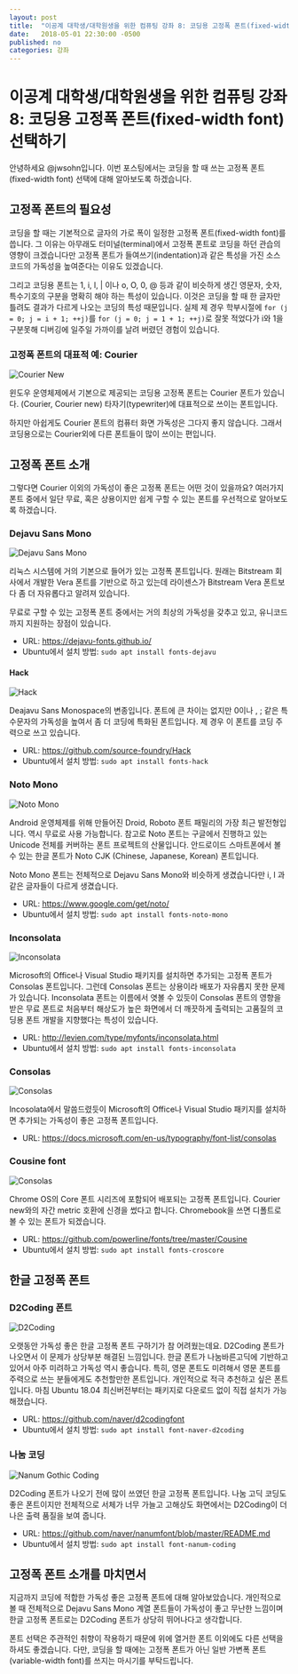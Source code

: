 ```yaml
---
layout: post
title:  "이공계 대학생/대학원생을 위한 컴퓨팅 강좌 8: 코딩용 고정폭 폰트(fixed-width font) 선택하기"
date:   2018-05-01 22:30:00 -0500
published: no
categories: 강좌
---
```


# 이공계 대학생/대학원생을 위한 컴퓨팅 강좌 8: 코딩용 고정폭 폰트(fixed-width font) 선택하기

안녕하세요 @jwsohn입니다. 이번 포스팅에서는 코딩을 할 때 쓰는 고정폭
폰트(fixed-width font) 선택에 대해 알아보도록 하겠습니다.

## 고정폭 폰트의 필요성

코딩을 할 때는 기본적으로 글자의 가로 폭이 일정한 고정폭 폰트(fixed-width
font)를 씁니다. 그 이유는 아무래도 터미널(terminal)에서 고정폭 폰트로 코딩을
하던 관습의 영향이 크겠습니다만 고정폭 폰트가 들여쓰기(indentation)과 같은
특성을 가진 소스 코드의 가독성을 높여준다는 이유도 있겠습니다.

그리고 코딩용 폰트는 1, i, l, | 이나 o, O, 0, @ 등과 같이 비슷하게 생긴
영문자, 숫자, 특수기호의 구분을 명확히 해야 하는 특성이 있습니다. 이것은
코딩을 할 때 한 글자만 틀려도 결과가 다르게 나오는 코딩의 특성 때문입니다.
실제 제 경우 학부시절에 `for (j = 0; j = i + 1; ++j)`를 `for (j = 0; j = 1 +
1; ++j)`로 잘못 적었다가 i와 1을 구분못해 디버깅에 일주일 가까이를 날려 버렸던
경험이 있습니다.

### 고정폭 폰트의 대표적 예: Courier 

![Courier New](/assets/2018-05-01-computing-for-scieng-students-08/courier-new.png)

윈도우 운영체제에서 기본으로 제공되는 코딩용 고정폭 폰트는 Courier 폰트가
있습니다. (Courier, Courier new) 타자기(typewriter)에 대표적으로 쓰이는
폰트입니다. 

하지만 아쉽게도 Courier 폰트의 컴퓨터 화면 가독성은 그다지 좋지 않습니다.
그래서 코딩용으로는 Courier외에 다른 폰트들이 많이 쓰이는 편입니다.

## 고정폭 폰트 소개

그렇다면 Courier 이외의 가독성이 좋은 고정폭 폰트는 어떤 것이 있을까요? 여러가지
폰트 중에서 일단 무료, 혹은 상용이지만 쉽게 구할 수 있는 폰트를 우선적으로
알아보도록 하겠습니다.

### Dejavu Sans Mono

![Dejavu Sans Mono](/assets/2018-05-01-computing-for-scieng-students-08/dejavu-sans-mono.png)

리눅스 시스템에 거의 기본으로 들어가 있는 고정폭 폰트입니다. 원래는 Bitstream
회사에서 개발한 Vera 폰트를 기반으로 하고 있는데 라이센스가 Bitstream Vera
폰트보다 좀 더 자유롭다고 알려져 있습니다. 

무료로 구할 수 있는 고정폭 폰트 중에서는 거의 최상의 가독성을 갖추고 있고,
유니코드까지 지원하는 장점이 있습니다. 

  * URL: https://dejavu-fonts.github.io/
  * Ubuntu에서 설치 방법: `sudo apt install fonts-dejavu`

#### Hack

![Hack](/assets/2018-05-01-computing-for-scieng-students-08/hack.png)

Deajavu Sans Monospace의 변종입니다. 폰트에 큰 차이는 없지만 0이나 , ; 같은
특수문자의 가독성을 높여서 좀 더 코딩에 특화된 폰트입니다. 제 경우 이 폰트를
코딩 주력으로 쓰고 있습니다.

  * URL: https://github.com/source-foundry/Hack
  * Ubuntu에서 설치 방법: `sudo apt install fonts-hack`

### Noto Mono

![Noto Mono](/assets/2018-05-01-computing-for-scieng-students-08/noto-mono.png)

Android 운영체제를 위해 만들어진 Droid, Roboto 폰트 패밀리의 가장 최근
발전형입니다. 역시 무료로 사용 가능합니다. 참고로 Noto 폰트는 구글에서
진행하고 있는 Unicode 전체를 커버하는 폰트 프로젝트의 산물입니다. 안드로이드
스마트폰에서 볼 수 있는 한글 폰트가 Noto CJK (Chinese, Japanese, Korean)
폰트입니다. 

Noto Mono 폰트는 전체적으로 Dejavu Sans Mono와 비슷하게 생겼습니다만 i, l 과
같은 글자들이 다르게 생겼습니다.

  * URL: https://www.google.com/get/noto/
  * Ubuntu에서 설치 방법: `sudo apt install fonts-noto-mono`

### Inconsolata

![Inconsolata](/assets/2018-05-01-computing-for-scieng-students-08/inconsolata.png)

Microsoft의 Office나 Visual Studio 패키지를 설치하면 추가되는 고정폭 폰트가
Consolas 폰트입니다. 그런데 Consolas 폰트는 상용이라 배포가 자유롭지 못한
문제가 있습니다. Inconsolata 폰트는 이름에서 엿볼 수 있듯이 Consolas 폰트의
영향을 받은 무료 폰트로 처음부터 해상도가 높은 화면에서 더 깨끗하게 출력되는
고품질의 코딩용 폰트 개발을 지향했다는 특성이 있습니다. 

  * URL: http://levien.com/type/myfonts/inconsolata.html
  * Ubuntu에서 설치 방법: `sudo apt install fonts-inconsolata`

### Consolas

![Consolas](/assets/2018-05-01-computing-for-scieng-students-08/consolas.png)

Incosolata에서 말씀드렸듯이 Microsoft의 Office나 Visual Studio 패키지를
설치하면 추가되는 가독성이 좋은 고정폭 폰트입니다.

  * URL: https://docs.microsoft.com/en-us/typography/font-list/consolas

### Cousine font

![Consolas](/assets/2018-05-01-computing-for-scieng-students-08/consolas.png)

Chrome OS의 Core 폰트 시리즈에 포함되어 배포되는 고정폭 폰트입니다. Courier
new와의 자간 metric 호환에 신경을 썼다고 합니다. Chromebook을 쓰면 디폴트로
볼 수 있는 폰트가 되겠습니다.

  * URL: https://github.com/powerline/fonts/tree/master/Cousine
  * Ubuntu에서 설치 방법: `sudo apt install fonts-croscore`

## 한글 고정폭 폰트

### D2Coding 폰트 

![D2Coding](/assets/2018-05-01-computing-for-scieng-students-08/d2coding.png)

오랫동안 가독성 좋은 한글 고정폭 폰트 구하기가 참 어려웠는데요. D2Coding
폰트가 나오면서 이 문제가 상당부분 해결된 느낌입니다. 한글 폰트가
나눔바른고딕에 기반하고 있어서 아주 미려하고 가독성 역시 좋습니다.  특히, 영문
폰트도 미려해서 영문 폰트를 주력으로 쓰는 분들에게도 추천할만한 폰트입니다.
개인적으로 적극 추천하고 싶은 폰트입니다. 마침 Ubuntu 18.04 최신버전부터는
패키지로 다운로드 없이 직접 설치가 가능해졌습니다.

  * URL: https://github.com/naver/d2codingfont
  * Ubuntu에서 설치 방법: `sudo apt install font-naver-d2coding`

### 나눔 코딩

![Nanum Gothic Coding](/assets/2018-05-01-computing-for-scieng-students-08/nanum-gothic-coding.png)

D2Coding 폰트가 나오기 전에 많이 쓰였던 한글 고정폭 폰트입니다. 나눔 고딕
코딩도 좋은 폰트이지만 전체적으로 서체가 너무 가늘고 고해상도 화면에서는
D2Coding이 더 나은 출력 품질을 보여 줍니다. 

  * URL: https://github.com/naver/nanumfont/blob/master/README.md
  * Ubuntu에서 설치 방법: `sudo apt install font-nanum-coding`

## 고정폭 폰트 소개를 마치면서

지금까지 코딩에 적합한 가독성 좋은 고정폭 폰트에 대해 알아보았습니다.
개인적으로 볼 때 전체적으로 Dejavu Sans Mono 계열 폰트들이 가독성이 좋고
무난한 느낌이며 한글 고정폭 폰트로는 D2Coding 폰트가 상당히 뛰어나다고
생각합니다.

폰트 선택은 주관적인 취향이 작용하기 때문에 위에 열거한 폰트 이외에도
다른 선택을 하셔도 좋겠습니다. 다만, 코딩을 할 때에는 고정폭 폰트가 아닌
일반 가변폭 폰트 (variable-width font)를 쓰지는 마시기를 부탁드립니다. 


